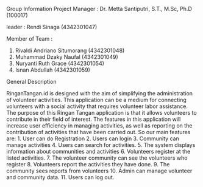 Group Information
Project Manager :  Dr. Metta Santiputri, S.T., M.Sc, Ph.D (100017)

leader : Rendi Sinaga (4342301047)

Member of Team :
1. Rivaldi Andriano Situmorang (4342301048)
2. Muhammad Dzaky Naufal (4342301049)
3. Nuryanti Ruth Grace (4342301054)
4. Isnan Abdullah (4342301059)

General Description

RinganTangan.id is designed with the aim of simplifying the administration of volunteer activities. This application can be a medium for connecting volunteers with a social activity that requires volunteer labor assistance. The purpose of this Ringan Tangan application is that it allows volunteers to contribute in their field of interest. The features in this application will increase user efficiency in managing activities, as well as reporting on the contribution of activities that have been carried out. So our main features are:
      1. User can do Registration 
      2. Users can login
      3. Community can manage activities 
      4. Users can search for activities.
      5. The system displays information about communities and activities
      6. Volunteers register at the listed activities.
      7. The volunteer community can see the volunteers who register
      8. Volunteers report the activities they have done.
      9. The community sees reports from volunteers 
      10. Admin can manage volunteer and community data.
      11. Users can log out.



